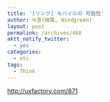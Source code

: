 ```yaml
---
title: '[リンク] モバイルの 可能性'
author: 녹풍(綠風, Windgreen)
layout: post
permalink: /archives/468
aktt_notify_twitter:
  - yes
categories:
  - etc
tags:
  - Think
---
```

<a href="http://uxfactory.com/871" target="_blank">http://uxfactory.com/871</a>